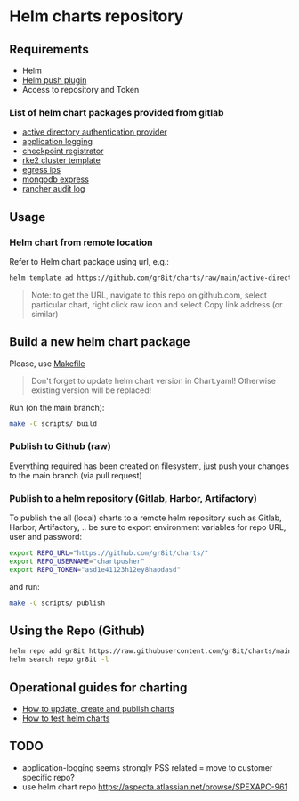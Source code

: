 # Helm charts repository

## Requirements

- Helm
- [Helm push plugin](https://github.com/chartmuseum/helm-push)
- Access to repository and Token

### List of helm chart packages provided from gitlab

- [active directory authentication provider](charts/active-directory/)
- [application logging](charts/application-logging/)
- [checkpoint registrator](charts/checkpoint-registrator/)
- [rke2 cluster template](charts/cluster-template/)
- [egress ips](charts/egress-ips/)
- [mongodb express](charts/mongodb-express/)
- [rancher audit log](charts/rancher-audit-log/)

## Usage

### Helm chart from remote location

Refer to Helm chart package using url, e.g.:

```txt
helm template ad https://github.com/gr8it/charts/raw/main/active-directory-auth-provider-1.0.0.tgz
```

> Note: to get the URL, navigate to this repo on github.com, select particular chart, right click raw icon and select Copy link address (or similar)

## Build a new helm chart package

Please, use [Makefile](./scripts/Makefile)

> Don't forget to update helm chart version in Chart.yaml! Otherwise existing version will be replaced!

Run (on the main branch):

```bash
make -C scripts/ build
```

### Publish to Github (raw)

Everything required has been created on filesystem, just push your changes to the main branch (via pull request)

### Publish to a helm repository (Gitlab, Harbor, Artifactory)

To publish the all (local) charts to a remote helm repository such as Gitlab, Harbor, Artifactory, .. be sure to export environment variables for repo URL, user and password:

```bash
export REPO_URL="https://github.com/gr8it/charts/"
export REPO_USERNAME="chartpusher"
export REPO_TOKEN="asd1e41123h12ey8haodasd"
```

and run:

```bash
make -C scripts/ publish
```

## Using the Repo (Github)

```bash
helm repo add gr8it https://raw.githubusercontent.com/gr8it/charts/main/
helm search repo gr8it -l
```

## Operational guides for charting

- [How to update, create and publish charts](/docs/update_create_publish_charts.md)
- [How to test helm charts](/docs/test_charts.md)

## TODO

- application-logging seems strongly PSS related = move to customer specific repo?
- use helm chart repo <https://aspecta.atlassian.net/browse/SPEXAPC-961>
